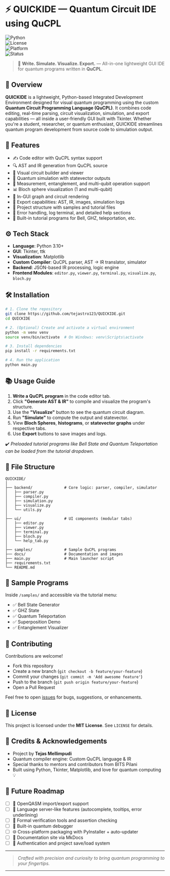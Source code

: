 
# ⚡ QUICKIDE — Quantum Circuit IDE using QuCPL  
![Python](https://img.shields.io/badge/Python-3.10%2B-blue?logo=python)  
![License](https://img.shields.io/badge/License-MIT-green)  
![Platform](https://img.shields.io/badge/Platform-Cross--Platform-lightgrey)  
![Status](https://img.shields.io/badge/Status-Active--Development-orange)

> 🧠 **Write. Simulate. Visualize. Export.** — All-in-one lightweight GUI IDE for quantum programs written in **QuCPL**.


## 🧭 Overview

**QUICKIDE** is a lightweight, Python-based Integrated Development Environment designed for visual quantum programming using the custom **Quantum Circuit Programming Language (QuCPL)**. It combines code editing, real-time parsing, circuit visualization, simulation, and export capabilities — all inside a user-friendly GUI built with Tkinter. Whether you're a student, researcher, or quantum enthusiast, QUICKIDE streamlines quantum program development from source code to simulation output.


## 🚀 Features

- ✍️ Code editor with QuCPL syntax support
- 🔍 AST and IR generation from QuCPL source
- 🧩 Visual circuit builder and viewer
- 🧪 Quantum simulation with statevector outputs
- 🔁 Measurement, entanglement, and multi-qubit operation support
- 📊 Bloch sphere visualization (1 and multi-qubit)
- 📸 In-GUI graph and circuit rendering
- 💾 Export capabilities: AST, IR, images, simulation logs
- 📂 Project structure with samples and tutorial files
- 📌 Error handling, log terminal, and detailed help sections
- 🧠 Built-in tutorial programs for Bell, GHZ, teleportation, etc.


## ⚙️ Tech Stack

- **Language**: Python 3.10+
- **GUI**: Tkinter, ttk
- **Visualization**: Matplotlib
- **Custom Compiler**: QuCPL parser, AST → IR translator, simulator
- **Backend**: JSON-based IR processing, logic engine
- **Frontend Modules**: `editor.py`, `viewer.py`, `terminal.py`, `visualize.py`, `bloch.py`


## 🛠️ Installation

```bash
# 1. Clone the repository
git clone https://github.com/tejastro123/QUICKIDE.git
cd QUICKIDE

# 2. (Optional) Create and activate a virtual environment
python -m venv venv
source venv/bin/activate  # On Windows: venv\Scripts\activate

# 3. Install dependencies
pip install -r requirements.txt

# 4. Run the application
python main.py
````

## 📚 Usage Guide

1. **Write a QuCPL program** in the code editor tab.
2. Click **"Generate AST & IR"** to compile and visualize the program's structure.
3. Use the **"Visualize"** button to see the quantum circuit diagram.
4. Run **"Simulate"** to compute the output and statevector.
5. View **Bloch Spheres**, **histograms**, or **statevector graphs** under respective tabs.
6. Use **Export** buttons to save images and logs.

✔️ *Preloaded tutorial programs like Bell State and Quantum Teleportation can be loaded from the tutorial dropdown.*


## 📁 File Structure

```
QUICKIDE/
│
├── backend/              # Core logic: parser, compiler, simulator
│   ├── parser.py
│   ├── compiler.py
│   ├── simulation.py
│   ├── visualize.py
│   └── utils.py
│
├── ui/                   # UI components (modular tabs)
│   ├── editor.py
│   ├── viewer.py
│   ├── terminal.py
│   ├── bloch.py
│   └── help_tab.py
│
├── samples/              # Sample QuCPL programs
├── docs/                 # Documentation and images
├── main.py               # Main launcher script
├── requirements.txt
└── README.md
```


## 🔬 Sample Programs

Inside `/samples/` and accessible via the tutorial menu:

* ✅ Bell State Generator
* ✅ GHZ State
* ✅ Quantum Teleportation
* ✅ Superposition Demo
* ✅ Entanglement Visualizer


## 🤝 Contributing

Contributions are welcome!

* Fork this repository
* Create a new branch (`git checkout -b feature/your-feature`)
* Commit your changes (`git commit -m 'Add awesome feature'`)
* Push to the branch (`git push origin feature/your-feature`)
* Open a Pull Request

Feel free to open [issues](https://github.com/tejastro123/QUICKIDE/issues) for bugs, suggestions, or enhancements.


## 📄 License

This project is licensed under the **MIT License**. See `LICENSE` for details.


## 🙏 Credits & Acknowledgements

* Project by **Tejas Mellimpudi**
* Quantum compiler engine: Custom QuCPL language & IR
* Special thanks to mentors and contributors from BITS Pilani
* Built using Python, Tkinter, Matplotlib, and love for quantum computing 💡


## 🧠 Future Roadmap

* [ ] 🧩 OpenQASM import/export support
* [ ] 🧠 Language server-like features (autocomplete, tooltips, error underlining)
* [ ] 🧪 Formal verification tools and assertion checking
* [ ] 🐞 Built-in quantum debugger
* [ ] 🌐 Cross-platform packaging with PyInstaller + auto-updater
* [ ] 🧾 Documentation site via MkDocs
* [ ] 🔐 Authentication and project save/load system

---

> *Crafted with precision and curiosity to bring quantum programming to your fingertips.*

---
